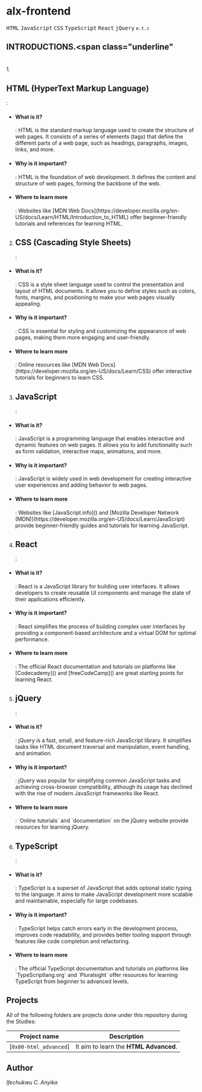 # alx-frontend
<kbd>HTML</kbd> <kbd>JavaScript</kbd> <kbd>CSS</kbd> <kbd>TypeScript</kbd> <kbd>React</kbd> <kbd>jQuery</kbd> `e.t.c`

## <p>INTRODUCTIONS.<span class="underline"</span></p>
</br>
1. <h2>HTML (HyperText Markup Language)</h2>:

- <h4>What is it?</h4>: HTML is the standard markup language used to create the structure of web pages. It consists of a series of elements (tags) that define the different parts of a web page, such as headings, paragraphs, images, links, and more.
- <h4>Why is it important?</h4>: HTML is the foundation of web development. It defines the content and structure of web pages, forming the backbone of the web.
- <h4>Where to learn more</h4>: Websites like [MDN Web Docs](https://developer.mozilla.org/en-US/docs/Learn/HTML/Introduction_to_HTML) offer beginner-friendly tutorials and references for learning HTML.

2. <h2>CSS (Cascading Style Sheets)</h2>:

- <h4>What is it?</h4>: CSS is a style sheet language used to control the presentation and layout of HTML documents. It allows you to define styles such as colors, fonts, margins, and positioning to make your web pages visually appealing.
- <h4>Why is it important?</h4>: CSS is essential for styling and customizing the appearance of web pages, making them more engaging and user-friendly.
- <h4>Where to learn more</h4>: Online resources like [MDN Web Docs](https://developer.mozilla.org/en-US/docs/Learn/CSS) offer interactive tutorials for beginners to learn CSS.

3. <h2>JavaScript</h2>:

- <h4>What is it?</h4>: JavaScript is a programming language that enables interactive and dynamic features on web pages. It allows you to add functionality such as form validation, interactive maps, animations, and more.
- <h4>Why is it important?</h4>: JavaScript is widely used in web development for creating interactive user experiences and adding behavior to web pages.
- <h4>Where to learn more</h4>: Websites like [JavaScript.info]() and [Mozilla Developer Network (MDN)](https://developer.mozilla.org/en-US/docs/Learn/JavaScript) provide beginner-friendly guides and tutorials for learning JavaScript.

4. <h2>React</h2>:

- <h4>What is it?</h4>: React is a JavaScript library for building user interfaces. It allows developers to create reusable UI components and manage the state of their applications efficiently.
- <h4>Why is it important?</h4>: React simplifies the process of building complex user interfaces by providing a component-based architecture and a virtual DOM for optimal performance.
- <h4>Where to learn more</h4>: The official React documentation and tutorials on platforms like [Codecademy]() and [freeCodeCamp]() are great starting points for learning React.

5. <h2>jQuery</h2>:

- <h4>What is it?</h4>: jQuery is a fast, small, and feature-rich JavaScript library. It simplifies tasks like HTML document traversal and manipulation, event handling, and animation.
- <h4>Why is it important?</h4>: jQuery was popular for simplifying common JavaScript tasks and achieving cross-browser compatibility, although its usage has declined with the rise of modern JavaScript frameworks like React.
- <h4>Where to learn more</h4>: `Online tutorials` and `documentation` on the jQuery website provide resources for learning jQuery.

6. <h2>TypeScript</h2>:

- <h4>What is it?</h4>: TypeScript is a superset of JavaScript that adds optional static typing to the language. It aims to make JavaScript development more scalable and maintainable, especially for large codebases.
- <h4>Why is it important?</h4>: TypeScript helps catch errors early in the development process, improves code readability, and provides better tooling support through features like code completion and refactoring.
- <h4>Where to learn more</h4>: The official TypeScript documentation and tutorials on platforms like `TypeScriptlang.org` and `Pluralsight` offer resources for learning TypeScript from beginner to advanced levels.

## Projects

All of the following folders are projects done under this repository during the Studies:

| Project name | Description |
| ------------ | ----------- |
| [`0x00-html_advanced`]| It aim to learn the **HTML Advanced**. |


## Author
_Ifechukwu C. Anyika_
